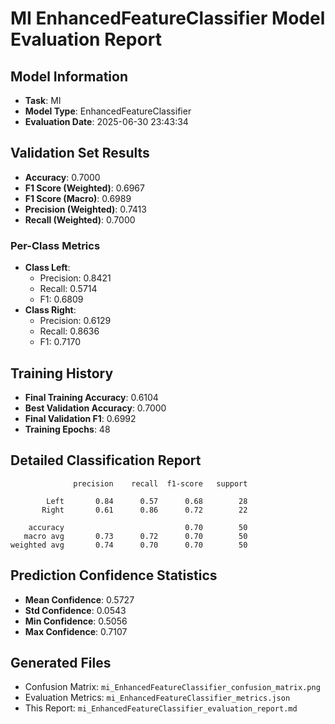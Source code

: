# MI EnhancedFeatureClassifier Model Evaluation Report

## Model Information

- **Task**: MI
- **Model Type**: EnhancedFeatureClassifier
- **Evaluation Date**: 2025-06-30 23:43:34

## Validation Set Results

- **Accuracy**: 0.7000
- **F1 Score (Weighted)**: 0.6967
- **F1 Score (Macro)**: 0.6989
- **Precision (Weighted)**: 0.7413
- **Recall (Weighted)**: 0.7000

### Per-Class Metrics

- **Class Left**:
  - Precision: 0.8421
  - Recall: 0.5714
  - F1: 0.6809
- **Class Right**:
  - Precision: 0.6129
  - Recall: 0.8636
  - F1: 0.7170

## Training History

- **Final Training Accuracy**: 0.6104
- **Best Validation Accuracy**: 0.7000
- **Final Validation F1**: 0.6992
- **Training Epochs**: 48

## Detailed Classification Report

```
              precision    recall  f1-score   support

        Left       0.84      0.57      0.68        28
       Right       0.61      0.86      0.72        22

    accuracy                           0.70        50
   macro avg       0.73      0.72      0.70        50
weighted avg       0.74      0.70      0.70        50

```

## Prediction Confidence Statistics

- **Mean Confidence**: 0.5727
- **Std Confidence**: 0.0543
- **Min Confidence**: 0.5056
- **Max Confidence**: 0.7107

## Generated Files

- Confusion Matrix: `mi_EnhancedFeatureClassifier_confusion_matrix.png`
- Evaluation Metrics: `mi_EnhancedFeatureClassifier_metrics.json`
- This Report: `mi_EnhancedFeatureClassifier_evaluation_report.md`
